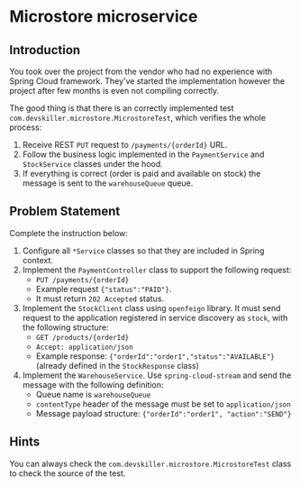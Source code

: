 Microstore microservice
=

## Introduction
You took over the project from the vendor who had no experience with Spring Cloud framework. They've started the implementation however the project after few months is even not compiling correctly.

The good thing is that there is an correctly implemented test `com.devskiller.microstore.MicrostoreTest`, which verifies the whole process:
1. Receive REST `PUT` request to `/payments/{orderId}` URL.
2. Follow the business logic implemented in the `PaymentService` and `StockService` classes under the hood.
3. If everything is correct (order is paid and available on stock) the message is sent to the `warehouseQueue` queue.

## Problem Statement

Complete the instruction below:
1. Configure all `*Service` classes so that they are included in Spring context.
2. Implement the `PaymentController` class to support the following request:
    - `PUT /payments/{orderId}` 
    - Example request `{"status":"PAID"}`. 
    - It must return `202 Accepted` status.
3. Implement the `StockClient` class using `openfeign` library. It must send request to the application registered in service discovery as `stock`, with the following structure:
    - `GET /products/{orderId}`
    - `Accept: application/json`
    - Example response: `{"orderId":"order1","status":"AVAILABLE"}` (already defined in the `StockResponse` class)
4. Implement the `WarehouseService`. Use `spring-cloud-stream` and send the message with the following definition:
    - Queue name is `warehouseQueue`
    - `contentType` header of the message must be set to `application/json`
    - Message payload structure: `{"orderId":"order1", "action":"SEND"}`
 
 ## Hints
 
 You can always check the `com.devskiller.microstore.MicrostoreTest` class to check the source of the test.